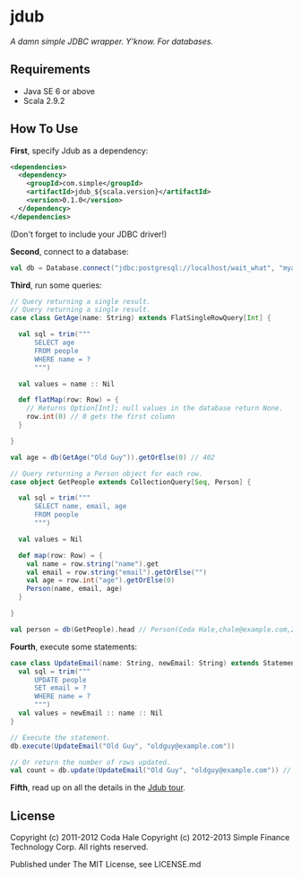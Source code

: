 jdub
====

*A damn simple JDBC wrapper. Y'know. For databases.*


Requirements
------------

* Java SE 6 or above
* Scala 2.9.2

How To Use
----------

**First**, specify Jdub as a dependency:

```xml
<dependencies>
  <dependency>
    <groupId>com.simple</groupId>
    <artifactId>jdub_${scala.version}</artifactId>
    <version>0.1.0</version>
  </dependency>
</dependencies>
```

(Don't forget to include your JDBC driver!)

**Second**, connect to a database:

```scala
val db = Database.connect("jdbc:postgresql://localhost/wait_what", "myaccount", "mypassword")
```

**Third**, run some queries:

```scala
// Query returning a single result.
// Query returning a single result.
case class GetAge(name: String) extends FlatSingleRowQuery[Int] {

  val sql = trim("""
      SELECT age
      FROM people
      WHERE name = ?
      """)

  val values = name :: Nil

  def flatMap(row: Row) = {
    // Returns Option[Int]; null values in the database return None.
    row.int(0) // 0 gets the first column
  }

}

val age = db(GetAge("Old Guy")).getOrElse(0) // 402
```

```scala
// Query returning a Person object for each row.
case object GetPeople extends CollectionQuery[Seq, Person] {

  val sql = trim("""
      SELECT name, email, age
      FROM people
      """)

  val values = Nil

  def map(row: Row) = {
    val name = row.string("name").get
    val email = row.string("email").getOrElse("")
    val age = row.int("age").getOrElse(0)
    Person(name, email, age)
  }

}

val person = db(GetPeople).head // Person(Coda Hale,chale@example.com,29)
```


**Fourth**, execute some statements:

```scala
case class UpdateEmail(name: String, newEmail: String) extends Statement {
  val sql = trim("""
      UPDATE people
      SET email = ?
      WHERE name = ?
      """)
  val values = newEmail :: name :: Nil
}

// Execute the statement.
db.execute(UpdateEmail("Old Guy", "oldguy@example.com"))

// Or return the number of rows updated.
val count = db.update(UpdateEmail("Old Guy", "oldguy@example.com")) // 1
```

**Fifth**, read up on all the details in the [Jdub tour](tour.md).

License
-------

Copyright (c) 2011-2012 Coda Hale
Copyright (c) 2012-2013 Simple Finance Technology Corp. All rights reserved.

Published under The MIT License, see LICENSE.md
